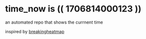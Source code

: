 # time_now is (( 1706814000123 ))

an automated repo that shows the currnent time

inspired by [breakingheatmap](https://github.com/breakingheatmap/breakingheatmap)